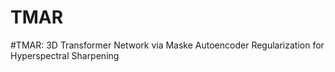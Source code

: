 # TMAR
#TMAR: 3D Transformer Network via Maske Autoencoder Regularization for Hyperspectral Sharpening
